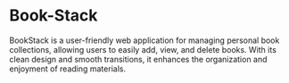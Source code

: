 # Book-Stack
BookStack is a user-friendly web application for managing personal book collections, allowing users to easily add, view, and delete books. With its clean design and smooth transitions, it enhances the organization and enjoyment of reading materials.
